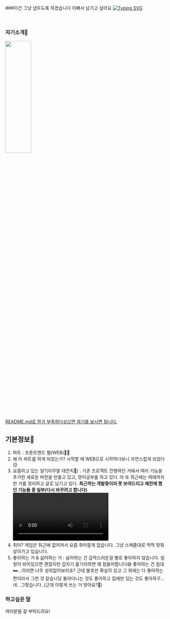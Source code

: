 ###이건 그냥 냅두도록 하겠습니다 이뻐서 남기고 싶어요
[![Typing SVG](https://readme-typing-svg.herokuapp.com?size=30&duration=4500&color=F77500&width=600&lines=%F0%9F%A6%81_Welcome_Minkyu_Cho_%F0%9F%A6%81+)](https://git.io/typing-svg)

<br />

### **자기소개🌙**

<img src = "https://velog.velcdn.com/images/mingle_1017/post/2aba42a3-07f9-49f0-9abc-b41cd34d998e/image.jpeg" width="40%" height = "30%" >

[README.md로 뭔가 부족하다싶으면 여기를 보시면 됩니다.](https://www.notion.so/d27922ca4aa24de58ceda9fc9cb1344f)

## **기본정보🔎**

1. 파트 : 프론트엔드 웹(WEB)👨‍💻
2. 왜 이 파트를 하게 되었는가? 시작할 때 WEB으로 시작하다보니 자연스럽게 되었다😌
3. 요즘하고 있는 일?(아무말 대잔치🎉) : 기존 프로젝트 진행하던 거에서 여러 기능을 추가한 새로운 버전을 만들고 있고, 영어공부를 하고 있다. 아 또 최근에는 여태까지 한 거를 정리하고 글로 남기고 있다.
   **최근꺼는 개발중이라 못 보여드리고 예전에 했던 기능들 중 일부(다시 바꾸려고 합니다)**
   ![💌편지기능 일부](https://velog.velcdn.com/images/mingle_1017/post/ceb7c85a-0f24-497c-adaf-8b60378cb1cd/image.mp4)
4. 취미? 게임은 최근에 없어져서 요즘 취미랄게 없습니다. 그냥 스케줄대로 딱딱 맞춰 살아가고 있습니다.
5. 좋아하는 거 & 싫어하는 거 : 싫어하는 건 갑작스러운걸 별로 좋아하지 않습니다. 일정이 비어있으면 괜찮지만 갑자기 옮기라하면 꽤 힘들어합니다😅 좋아하는 건 침대🛏️...이러면 너무 성의없어보이죠? 근데 불호만 확실히 있고 그 외에는 다 좋아하는 편이라서 그런 것 같습니당 돌아다니는 것도 좋아하고 집에만 있는 것도 좋아하구... 네.. 그렇습니다..(근데 이렇게 쓰는 거 맞아요?🤔)

### **하고싶은 말**

여러분들 잘 부탁드려요!
